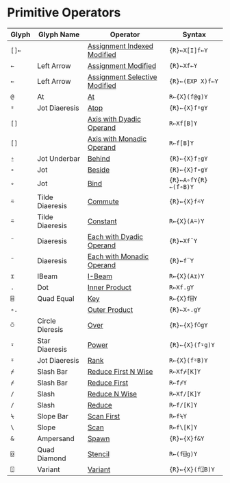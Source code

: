 <h1 class="heading"><span class="name">Primitive Operators</span></h1>

|Glyph|Glyph Name     |Operator                                                         |Syntax              |
|-----|---------------|-----------------------------------------------------------------|--------------------|
|`[]←`|&nbsp;         |[Assignment Indexed Modified](assignment-indexed-modified.md)    |`{R}←X[I]f←Y`       |
|`←`  |Left Arrow     |[Assignment Modified](assignment-modified.md)                    |`{R}←Xf←Y`          |
|`←`  |Left Arrow     |[Assignment Selective Modified](assignment-selective-modified.md)|`{R}←(EXP X)f←Y`    |
|`@`  |At             |[At](at.md)                                                      |`R←{X}(f@g)Y`       |
|`⍤`  |Jot Diaeresis  |[Atop](atop.md)                                                  |`{R}←{X}f⍤gY`       |
|`[]` |&nbsp;         |[Axis with Dyadic Operand](axis-with-dyadic-operand.md)          |`R←Xf[B]Y`          |
|`[]` |&nbsp;         |[Axis with Monadic Operand](axis-with-monadic-operand.md)        |`R←f[B]Y`           |
|`⍛`  |Jot Underbar   |[Behind](behind.md)                                              |`{R}←{X}f⍛gY`       |
|`∘`  |Jot            |[Beside](beside.md)                                              |`{R}←{X}f∘gY`       |
|`∘`  |Jot            |[Bind](bind.md)                                                  |`{R}←A∘fY{R}←(f∘B)Y`|
|`⍨`  |Tilde Diaeresis|[Commute](commute.md)                                            |`{R}←{X}f⍨Y`        |
|`⍨`  |Tilde Diaeresis|[Constant](constant.md)                                          |`R←{X}(A⍨)Y`        |
|`¨`  |Diaeresis      |[Each with Dyadic Operand](each-with-dyadic-operand.md)          |`{R}←Xf¨Y`          |
|`¨`  |Diaeresis      |[Each with Monadic Operand](each-with-monadic-operand.md)        |`{R}←f¨Y`           |
|`⌶`  |IBeam          |[I-Beam](../the-i-beam-operator/i-beam.md)                       |`R←{X}(A⌶)Y`        |
|`.`  |Dot            |[Inner Product](inner-product.md)                                |`R←Xf.gY`           |
|`⌸`  |Quad Equal     |[Key](key.md)                                                    |`R←{X}f⌸Y`          |
|`∘.` |&nbsp;         |[Outer Product](outer-product.md)                                |`{R}←X∘.gY`         |
|`⍥`  |Circle Dieresis|[Over](over.md)                                                  |`{R}←{X}f⍥gY`       |
|`⍣`  |Star Diaeresis |[Power](power.md)                                                |`{R}←{X}(f⍣g)Y`     |
|`⍤`  |Jot Diaeresis  |[Rank](rank.md)                                                  |`R←{X}(f⍤B)Y`       |
|`⌿`  |Slash Bar      |[Reduce First N Wise](reduce-first-n-wise.md)                    |`R←Xf⌿[K]Y`         |
|`⌿`  |Slash Bar      |[Reduce First](reduce-first.md)                                  |`R←f⌿Y`             |
|`/`  |Slash          |[Reduce N Wise](reduce-n-wise.md)                                |`R←Xf/[K]Y`         |
|`/`  |Slash          |[Reduce](reduce.md)                                              |`R←f/[K]Y`          |
|`⍀`  |Slope Bar      |[Scan First](scan-first.md)                                      |`R←f⍀Y`             |
|`\`  |Slope          |[Scan](scan.md)                                                  |`R←f\[K]Y`          |
|`&`  |Ampersand      |[Spawn](spawn.md)                                                |`{R}←{X}f&Y`        |
|`⌺`  |Quad Diamond   |[Stencil](stencil.md)                                            |`R←(f⌺g)Y`          |
|`⍠`  |Variant        |[Variant](variant.md)                                            |`{R}←{X}(f⍠B)Y`     |
